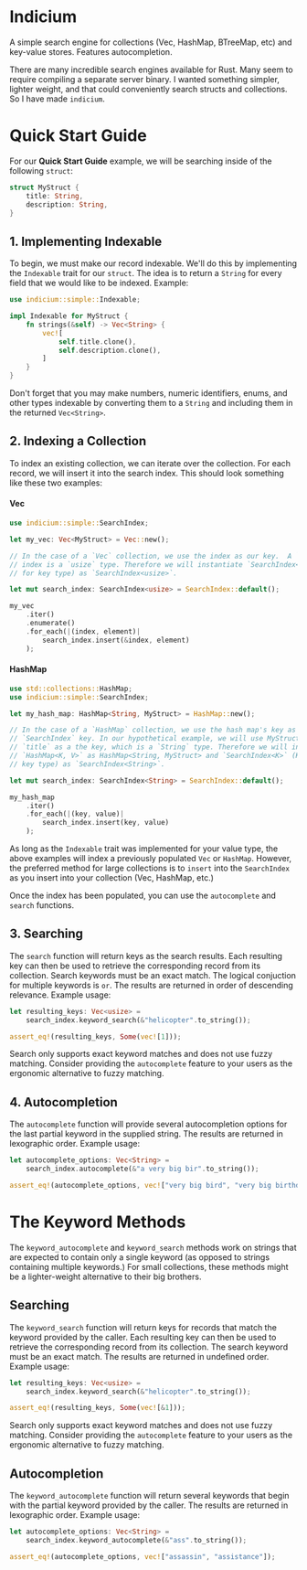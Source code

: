 # Indicium

A simple search engine for collections (Vec, HashMap, BTreeMap, etc) and
key-value stores. Features autocompletion.

There are many incredible search engines available for Rust. Many seem to
require compiling a separate server binary. I wanted something simpler, lighter
weight, and that could conveniently search structs and collections. So I have
made `indicium`.

# Quick Start Guide

For our **Quick Start Guide** example, we will be searching inside of the
following `struct`:

```rust
struct MyStruct {
    title: String,
    description: String,
}
```

## 1. Implementing Indexable

To begin, we must make our record indexable. We'll do this by implementing the
`Indexable` trait for our `struct`. The idea is to return a `String` for every
field that we would like to be indexed. Example:

```rust
use indicium::simple::Indexable;

impl Indexable for MyStruct {
    fn strings(&self) -> Vec<String> {
        vec![
            self.title.clone(),
            self.description.clone(),
        ]
    }
}
```

Don't forget that you may make numbers, numeric identifiers, enums, and other
types indexable by converting them to a `String` and including them in the
returned `Vec<String>`.

## 2. Indexing a Collection

To index an existing collection, we can iterate over the collection. For each
record, we will insert it into the search index. This should look something
like these two examples:

#### Vec

```rust
use indicium::simple::SearchIndex;

let my_vec: Vec<MyStruct> = Vec::new();

// In the case of a `Vec` collection, we use the index as our key.  A `Vec`
// index is a `usize` type. Therefore we will instantiate `SearchIndex<K>` (K is
// for key type) as `SearchIndex<usize>`.

let mut search_index: SearchIndex<usize> = SearchIndex::default();

my_vec
    .iter()
    .enumerate()
    .for_each(|(index, element)|
        search_index.insert(&index, element)
    );
```

#### HashMap

```rust
use std::collections::HashMap;
use indicium::simple::SearchIndex;

let my_hash_map: HashMap<String, MyStruct> = HashMap::new();

// In the case of a `HashMap` collection, we use the hash map's key as the
// `SearchIndex` key. In our hypothetical example, we will use MyStruct's
// `title` as a the key, which is a `String` type. Therefore we will instantiate
// `HashMap<K, V>` as HashMap<String, MyStruct> and `SearchIndex<K>` (K is for
// key type) as `SearchIndex<String>`.

let mut search_index: SearchIndex<String> = SearchIndex::default();

my_hash_map
    .iter()
    .for_each(|(key, value)|
        search_index.insert(key, value)
    );
```

As long as the `Indexable` trait was implemented for your value type, the above
examples will index a previously populated `Vec` or `HashMap`. However, the
preferred method for large collections is to `insert` into the `SearchIndex` as
you insert into your collection (Vec, HashMap, etc.)

Once the index has been populated, you can use the `autocomplete` and `search`
functions.

## 3. Searching

The `search` function will return keys as the search results. Each resulting
key can then be used to retrieve the corresponding record from its collection.
Search keywords must be an exact match. The logical conjuction for multiple
keywords is `or`. The results are returned in order of descending relevance.
Example usage:

```rust
let resulting_keys: Vec<usize> =
    search_index.keyword_search(&"helicopter".to_string());

assert_eq!(resulting_keys, Some(vec![1]));
```

Search only supports exact keyword matches and does not use fuzzy matching.
Consider providing the `autocomplete` feature to your users as the ergonomic
alternative to fuzzy matching.

## 4. Autocompletion

The `autocomplete` function will provide several autocompletion options for the
last partial keyword in the supplied string. The results are returned in
lexographic order. Example usage:

```rust
let autocomplete_options: Vec<String> =
    search_index.autocomplete(&"a very big bir".to_string());

assert_eq!(autocomplete_options, vec!["very big bird", "very big birthday"]);
```

# The Keyword Methods

The `keyword_autocomplete` and `keyword_search` methods work on strings that are
expected to contain only a single keyword (as opposed to strings containing
multiple keywords.) For small collections, these methods might be a
lighter-weight alternative to their big brothers.

## Searching

The `keyword_search` function will return keys for records that match the
keyword provided by the caller. Each resulting key can then be used to retrieve
the corresponding record from its collection. The search keyword must be an
exact match. The results are returned in undefined order. Example usage:

```rust
let resulting_keys: Vec<usize> =
	search_index.keyword_search(&"helicopter".to_string());

assert_eq!(resulting_keys, Some(vec![&1]));
```

Search only supports exact keyword matches and does not use fuzzy matching.
Consider providing the `autocomplete` feature to your users as the ergonomic
alternative to fuzzy matching.

## Autocompletion

The `keyword_autocomplete` function will return several keywords that begin with
the partial keyword provided by the caller. The results are returned in
lexographic order. Example usage:

```rust
let autocomplete_options: Vec<String> =
	search_index.keyword_autocomplete(&"ass".to_string());

assert_eq!(autocomplete_options, vec!["assassin", "assistance"]);
```
